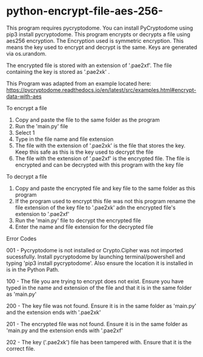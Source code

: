 # python-encrypt-file-aes-256-
This program requires pycryptodome.
You can install PyCryptodome using pip3 install pycryptodome.
This program encrypts or decrypts a file using aes256 encryption.
The Encryption used is symmetric encryption. This means the key used to encrypt and decrypt is the same.
Keys are generated via os.urandom.


The encrypted file is stored with an extension of '.pae2xf'.
The file containing the key is stored as '.pae2xk' .

This Program was adapted from an example located here: https://pycryptodome.readthedocs.io/en/latest/src/examples.html#encrypt-data-with-aes

To encrypt a file
1. Copy and paste the file to the same folder as the program
2. Run the 'main.py' file
3. Select 1
4. Type in the file name and file extension
5. The file with the extension of '.pae2xk' is the file that stores the key. Keep this safe as this is the key used to decrypt the file
6. The file with the extension of '.pae2xf' is the encrypted file. The file is encrypted and can be decrypted with this program with the key file

To decrypt a file
1. Copy and paste the encrypted file and key file to the same folder as this program
2. If the program used to encrypt this file was not this program rename the file extension of the key file to '.pae2xk' adn the encrypted file's extension to '.pae2xf'
3. Run the 'main.py' file to decrypt the encrypted file
5. Enter the name and file extension for the decrypted file 

Error Codes

001 - Pycryptodome is not installed or Crypto.Cipher was not imported sucessfully. Install pycryptodome by launching terminal/powershell and typing 'pip3 install pycryptodome'. Also ensure the location it is installed in is in the Python Path.

100 - The file you are trying to encrypt does not exist. Ensure you have typed in the name and extension of the file and that it is in the same folder as 'main.py'

200 - The key file was not found. Ensure it is in the same folder as 'main.py' and the extension ends with '.pae2xk'

201 - The encrypted file was not found. Ensure it is in the same folder as 'main.py and the extension ends with '.pae2xf'

202 - The key ('.pae2xk') file has been tampered with. Ensure that it is the correct file.

